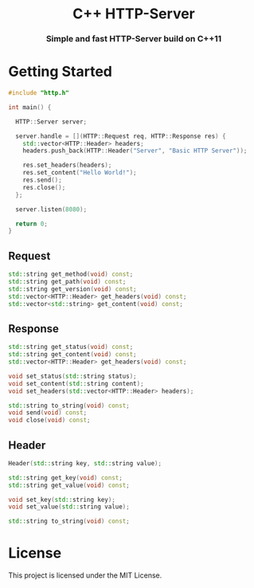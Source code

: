 <h1 align="center">
  C++ HTTP-Server
</h1>
<h3 align="center">
  Simple and fast HTTP-Server build on C++11
</h3>

# Getting Started

```c++
#include "http.h"

int main() {

  HTTP::Server server;

  server.handle = [](HTTP::Request req, HTTP::Response res) {
    std::vector<HTTP::Header> headers;
    headers.push_back(HTTP::Header("Server", "Basic HTTP Server"));

    res.set_headers(headers);
    res.set_content("Hello World!");
    res.send();
    res.close();
  };

  server.listen(8080);

  return 0;
}
```

## Request

```c++
std::string get_method(void) const;
std::string get_path(void) const;
std::string get_version(void) const;
std::vector<HTTP::Header> get_headers(void) const;
std::vector<std::string> get_content(void) const;
```

## Response

```c++
std::string get_status(void) const;
std::string get_content(void) const;
std::vector<HTTP::Header> get_headers(void) const;

void set_status(std::string status);
void set_content(std::string content);
void set_headers(std::vector<HTTP::Header> headers);

std::string to_string(void) const;
void send(void) const;
void close(void) const;
```

## Header

```c++
Header(std::string key, std::string value);

std::string get_key(void) const;
std::string get_value(void) const;

void set_key(std::string key);
void set_value(std::string value);

std::string to_string(void) const;
```

# License

This project is licensed under the MIT License.
